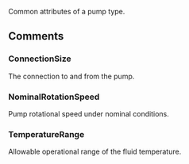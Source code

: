 Common attributes of a pump type.

<!-- end of short definition -->



## Comments

### ConnectionSize

The connection to and from the pump.

### NominalRotationSpeed

Pump rotational speed under nominal conditions.

### TemperatureRange

Allowable operational range of the fluid temperature.

